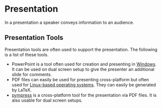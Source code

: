 # Presentation

In a presentation a speaker conveys information to an audience.

## Presentation Tools

Presentation tools are often used to support the presentation.
The following is a list of these tools.

- PowerPoint is a tool often used for creation and presenting in [Windows](/wiki/windows.md).
  It can be used on dual screen setup to give the presenter an additional slide for comments.
- PDF files can easily be used for presenting cross-platform but often used for
  [Linux-based operating systems](/wiki/linux.md). 
  They can easily be generated by LaTeX.
- [pympress](https://github.com/Cimbali/pympress) is a cross-platform tool for the presentation via
  PDF files.
  It is also usable for dual screen setups.
